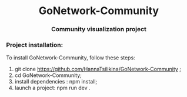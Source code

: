 <h1 align="center">GoNetwork-Community </h1>
<h3 align="center">Community visualization project</h3>

<h3 align="start">Project installation:</h3>
<p >To install GoNetwork-Community, follow these steps:</p>
<ol>
<li> git clone <a href="https://github.com/HannaTsilikina/GoNetwork-Community">https://github.com/HannaTsilikina/GoNetwork-Community</a> ;</li>
<li> cd GoNetwork-Community;</li>
<li> install dependencies : npm install;</li>
<li> launch a project: npm run dev .</li>
</ol>

